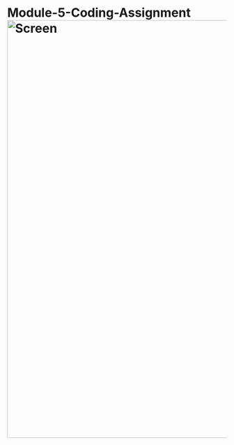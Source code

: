 # Module-5-Coding-Assignment<img width="960" alt="Screen" src="https://github.com/seryiio/Module-5-Coding-Assignment/assets/70587043/0ba06c27-73b2-4ac3-919c-6cd0f30584f0">
